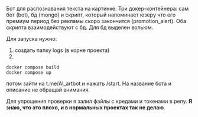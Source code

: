 Бот для распознавания текста на картинке.  Три докер-контейнера: сам бот (bot), бд (mongo) и скрипт, который напоминает юзеру что его премиум период без рекламы скоро закончится (promotion_alert). Оба скрипта взаимодействуют с бд. Для бд выделен вольюм.

Для запуска нужно: 
1) создать папку logs (в корне проекта)
2)
```
docker compose build
docker compose up
```
потом зайти на t.me/AI_artbot и нажать /start. На название бота и описание не обращай внимания.

Для упрощения проверки я залил файлы с кредами и токенами в репу. **Я знаю, что это плохо, и в нормальных проектах так не делаю**.